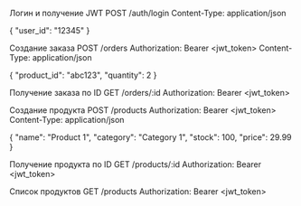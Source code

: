 Логин и получение JWT
POST /auth/login
Content-Type: application/json

{
  "user_id": "12345"
}

Создание заказа
POST /orders
Authorization: Bearer <jwt_token>
Content-Type: application/json

{
  "product_id": "abc123",
  "quantity": 2
}

Получение заказа по ID
GET /orders/:id
Authorization: Bearer <jwt_token>

Создание продукта
POST /products
Authorization: Bearer <jwt_token>
Content-Type: application/json

{
  "name": "Product 1",
  "category": "Category 1",
  "stock": 100,
  "price": 29.99
}

Получение продукта по ID
GET /products/:id
Authorization: Bearer <jwt_token>

Список продуктов
GET /products
Authorization: Bearer <jwt_token>


